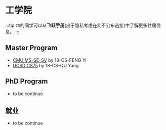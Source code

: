 # 工学院

:::tip
`CS`的同学可以从**飞跃手册**(出于隐私考虑在此不公布链接)中了解更多往届信息。
:::

## Master Program

- [CMU MS-SE-SV](./[US]-2018-fengyi.md) by 18-CS-FENG Yi
- [UCSD CS75](./[US]-2018-quyang.md) by 18-CS-QU Yang

## PhD Program

- to be continue

## 就业

- to be continue
